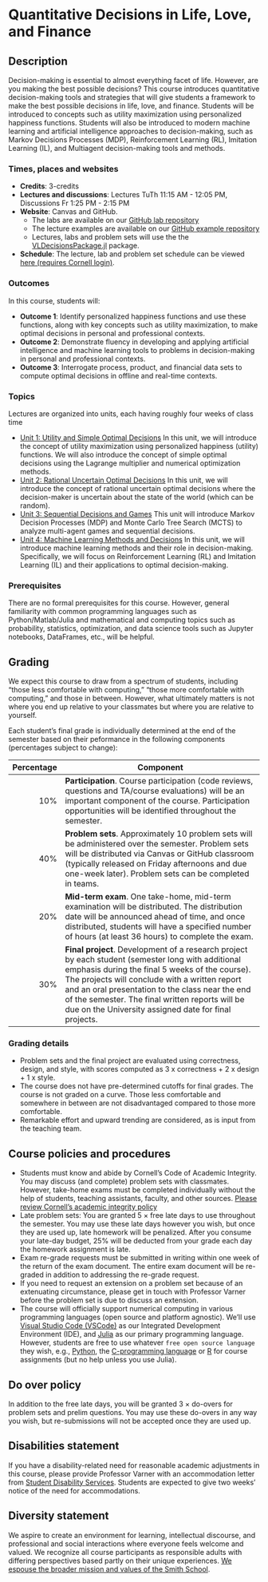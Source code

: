 # Quantitative Decisions in Life, Love, and Finance

## Description
Decision-making is essential to almost everything facet of life. However, are you making the best possible decisions? This course introduces quantitative decision-making tools and strategies that will give students a framework to make the best possible decisions in life, love, and finance. Students will be introduced to concepts such as utility maximization using personalized happiness functions. Students will also be introduced to modern machine learning and artificial intelligence approaches to decision-making, such as Markov Decisions Processes (MDP), Reinforcement Learning (RL), Imitation Learning (IL), and Multiagent decision-making tools and methods. 

### Times, places and websites
* __Credits__: 3-credits
* __Lectures and discussions__: Lectures TuTh 11:15 AM - 12:05 PM, Discussions Fr 1:25 PM - 2:15 PM
* __Website__: Canvas and GitHub. 
    - The labs are available on our [GitHub lab repository](https://github.com/varnerlab/CHEME-5760-Labs-F23.git) 
    - The lecture examples are available on our [GitHub example repository](https://github.com/varnerlab/CHEME-5760-Examples-F23.git)
    - Lectures, labs and problem sets will use the the [VLDecisionsPackage.jl](https://github.com/varnerlab/VLDecisionsPackage.jl) package.
* __Schedule__: The lecture, lab and problem set schedule can be viewed [here (requires Cornell login)](https://cornell.box.com/s/t28fw49opylf5kdfwwwmdg5pgtgy0kc3).

### Outcomes
In this course, students will:
* __Outcome 1__: Identify personalized happiness functions and use these functions, along with key concepts such as utility maximization, to make optimal decisions in personal and professional contexts.  
* __Outcome 2__: Demonstrate fluency in developing and applying artificial intelligence and machine learning tools to problems in decision-making in personal and professional contexts.  
* __Outcome 3__: Interrogate process, product, and financial data sets to compute optimal decisions in offline and real-time contexts.   

### Topics
Lectures are organized into units, each having roughly four weeks of class time
* [Unit 1: Utility and Simple Optimal Decisions](./unit-1-simpledecisions/simpledecisions-landing.md) In this unit, we will introduce the concept of utility maximization using personalized happiness (utility) functions. We will also introduce the concept of simple optimal decisions using the Lagrange multiplier and numerical optimization methods.
* [Unit 2: Rational Uncertain Optimal Decisions](./unit-2-uncertainty/uncertainty-landing.md) In this unit, we will introduce the concept of rational uncertain optimal decisions where the decision-maker is uncertain about the state of the world (which can be random).
* [Unit 3: Sequential Decisions and Games](./unit-3-planning/planning-landing.md) This unit will introduce Markov Decision Processes (MDP) and Monte Carlo Tree Search (MCTS) to analyze multi-agent games and sequential decisions.
* [Unit 4: Machine Learning Methods and Decisions](./unit-4-learning/learning-landing.md) In this unit, we will introduce machine learning methods and their role in decision-making. Specifically, we will focus on Reinforcement Learning (RL) and Imitation Learning (IL) and their applications to optimal decision-making.

### Prerequisites
There are no formal prerequisites for this course. However, general familiarity with common programming languages such as Python/Matlab/Julia and mathematical and computing topics such as probability, statistics, optimization, and data science tools such as Jupyter notebooks, DataFrames, etc., will be helpful.

## Grading
We expect this course to draw from a spectrum of students, including “those less comfortable with computing,” “those more comfortable with computing,” and those in between. However, what ultimately matters is not where you end up relative to your classmates but where you are relative to yourself. 

Each student’s final grade is individually determined at the end of the semester based on their peformance in the following components (percentages subject to change):

| Percentage | Component |
| ----------: | --------- |
| 10%	| __Participation__. Course participation (code reviews, questions and TA/course evaluations) will be an important component of the course. Participation opportunities will be identified throughout the semester. |
| 40%	| __Problem sets__. Approximately 10 problem sets will be administered over the semester. Problem sets will be distributed via Canvas or GitHub classroom (typically released on Friday afternoons and due one-week later). Problem sets can be completed in teams. |
| 20%	| __Mid-term exam__. One take-home, mid-term examination will be distributed. The distribution date will be announced ahead of time, and once distributed, students will have a specified number of hours (at least 36 hours) to complete the exam. |
| 30%	| __Final project__. Development of a research project by each student (semester long with additional emphasis during the final 5 weeks of the course). The projects will conclude with a written report and an oral presentation to the class near the end of the semester. The final written reports will be due on the University assigned date for final projects. |

### Grading details
* Problem sets and the final project are evaluated using correctness, design, and style, with scores computed as 3 x correctness + 2 x design + 1 x style.
* The course does not have pre-determined cutoffs for final grades. The course is not graded on a curve. Those less comfortable and somewhere in between are not disadvantaged compared to those more comfortable.
* Remarkable effort and upward trending are considered, as is input from the teaching team. 


## Course policies and procedures
* Students must know and abide by Cornell’s Code of Academic Integrity. You may discuss (and complete) problem sets with classmates. However, take-home exams must be completed individually without the help of students, teaching assistants, faculty, and other sources. [Please review Cornell’s academic integrity policy](http://cuinfo.cornell.edu/Academic/AIC.html)
* Late problem sets: You are granted 5 $\times$ free late days to use throughout the semester. You may use these late days however you wish, but once they are used up, late homework will be penalized. After you consume your late-day budget, 25% will be deducted from your grade each day the homework assignment is late. 
* Exam re-grade requests must be submitted in writing within one week of the return of the exam document. The entire exam document will be re-graded in addition to addressing the re-grade request. 
* If you need to request an extension on a problem set because of an extenuating circumstance, please get in touch with Professor Varner before the problem set is due to discuss an extension. 
* The course will officially support numerical computing in various programming languages (open source and platform agnostic). We’ll use [Visual Studio Code (VSCode)](https://code.visualstudio.com) as our Integrated Development Environment (IDE), and [Julia](https://julialang.org/downloads/) as our primary programming language. However, students are free to use whatever `free open source language` they wish, e.g., [Python](https://www.python.org), the [C-programming language](https://gcc.gnu.org) or [R](https://www.r-project.org) for course assignments (but no help unless you use Julia).

## Do over policy
In addition to the free late days, you will be granted 3 $\times$ do-overs for problem sets and prelim questions. You may use these do-overs in any way you wish, but re-submissions will not be accepted once they are used up.

## Disabilities statement
If you have a disability-related need for reasonable academic adjustments in this course, please provide Professor Varner with an accommodation letter from [Student Disability Services](https://sds.cornell.edu). Students are expected to give two weeks’ notice of the need for accommodations.  

## Diversity statement
We aspire to create an environment for learning, intellectual discourse, and professional and social interactions where everyone feels welcome and valued. We recognize all course participants as responsible adults with differing perspectives based partly on their unique experiences. [We espouse the broader mission and values of the Smith School](https://www.cheme.cornell.edu/cbe/about/mission).
